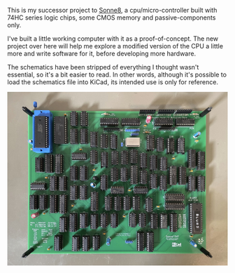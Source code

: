 This is my successor project to
[Sonne8](https://github.com/michaelmangelsdorf/Sonne8), a cpu/micro-controller built with
74HC series logic chips, some CMOS memory and passive-components only.

I've built a little working computer with it as a proof-of-concept. The new project over here
will help me explore a modified version of the CPU a little more and write software for it,
before developing more hardware.

The schematics have been stripped of everything I thought wasn't essential, so it's a bit
easier to read. In other words, although it's possible to load the schematics file into KiCad,
its intended use is only for reference.

![PCB with working Sonne8 micro-controller](https://github.com/michaelmangelsdorf/myth/blob/main/sonne8pcb.jpg)

